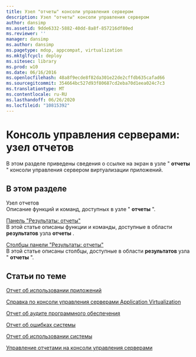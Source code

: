 ```yaml
---
title: Узел "отчеты" консоли управления сервером
description: Узел "отчеты" консоли управления сервером
author: dansimp
ms.assetid: 9dde6332-5882-40dd-8a8f-857216df80ed
ms.reviewer: ''
manager: dansimp
ms.author: dansimp
ms.pagetype: mdop, appcompat, virtualization
ms.mktglfcycl: deploy
ms.sitesec: library
ms.prod: w10
ms.date: 06/16/2016
ms.openlocfilehash: 48a8f9ecde8f82da301e22de2cffdb635cafad66
ms.sourcegitcommit: 354664bc527d93f80687cd2eba70d1eea024c7c3
ms.translationtype: MT
ms.contentlocale: ru-RU
ms.lasthandoff: 06/26/2020
ms.locfileid: "10815392"
---
```

# Консоль управления серверами: узел отчетов


В этом разделе приведены сведения о ссылке на экран в узле " **отчеты** " консоли управления сервером виртуализации приложений.

## В этом разделе


<a href="" id="reports-node"></a>Узел отчетов  
Описание функций и команд, доступных в узле " **отчеты** ".

<a href="" id="reports-results-pane"></a>[Панель "Результаты: отчеты"](reports-results-pane.md)  
В этой статье описаны функции и команды, доступные в области **результатов** узла **отчеты** .

<a href="" id="reports-results-pane-columns"></a>[Столбцы панели "Результаты: отчеты"](reports-results-pane-columns.md)  
В этой статье описаны столбцы, доступные в области **результатов** узла " **отчеты** ".

## Статьи по теме


[Отчет об использовании приложений](application-utilization-reportserver.md)

[Справка по консоли управления серверами Application Virtualization](application-virtualization-server-management-console-reference.md)

[Отчет об аудите программного обеспечения](software-audit-reportserver.md)

[Отчет об ошибках системы](system-error-reportserver.md)

[Отчет об использовании системы](system-utilization-reportserver.md)

[Управление отчетами на консоли управления серверами](how-to-manage-reports-in-the-server-management-console.md)

 

 





